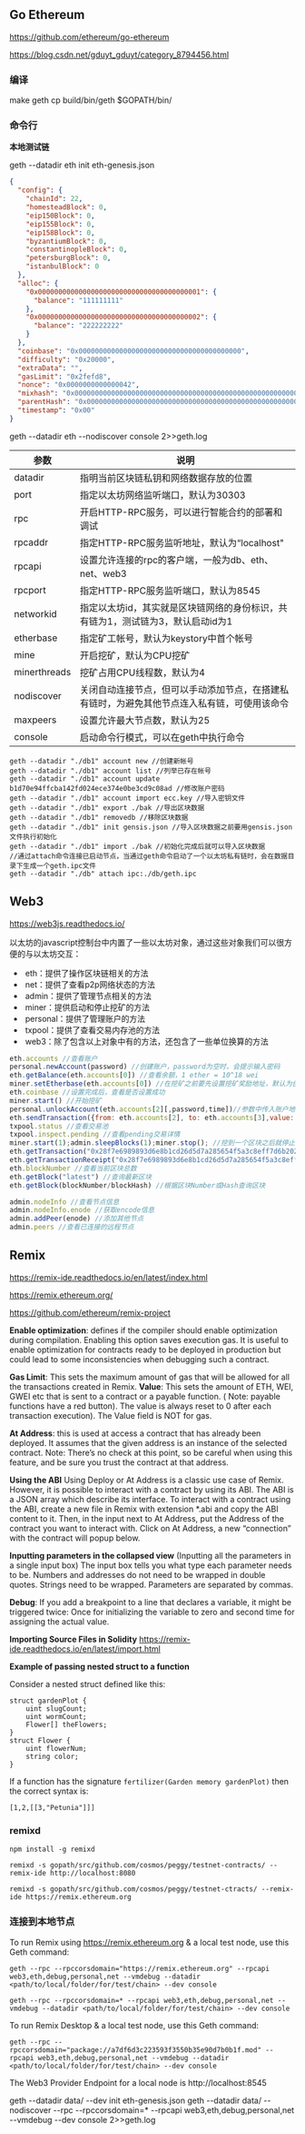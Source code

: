 ## Go Ethereum

https://github.com/ethereum/go-ethereum

https://blog.csdn.net/gduyt_gduyt/category_8794456.html

### 编译

make geth
cp build/bin/geth $GOPATH/bin/

### 命令行

**本地测试链**

geth --datadir eth init eth-genesis.json

```json
{
  "config": {
    "chainId": 22,
    "homesteadBlock": 0,
    "eip150Block": 0,
    "eip155Block": 0,
    "eip158Block": 0,
    "byzantiumBlock": 0,
    "constantinopleBlock": 0,
    "petersburgBlock": 0,
    "istanbulBlock": 0
  },
  "alloc": {
    "0x0000000000000000000000000000000000000001": {
      "balance": "111111111"
    },
    "0x0000000000000000000000000000000000000002": {
      "balance": "222222222"
    }
  },
  "coinbase": "0x0000000000000000000000000000000000000000",
  "difficulty": "0x20000",
  "extraData": "",
  "gasLimit": "0x2fefd8",
  "nonce": "0x0000000000000042",
  "mixhash": "0x0000000000000000000000000000000000000000000000000000000000000000",
  "parentHash": "0x0000000000000000000000000000000000000000000000000000000000000000",
  "timestamp": "0x00"
}
```


geth --datadir eth --nodiscover console 2>>geth.log

| 参数         | 说明                                                         |
| ------------ | ------------------------------------------------------------ |
| datadir      | 指明当前区块链私钥和网络数据存放的位置                       |
| port         | 指定以太坊网络监听端口，默认为30303                          |
| rpc          | 开启HTTP-RPC服务，可以进行智能合约的部署和调试               |
| rpcaddr      | 指定HTTP-RPC服务监听地址，默认为“localhost"                  |
| rpcapi       | 设置允许连接的rpc的客户端，一般为db、eth、net、web3          |
| rpcport      | 指定HTTP-RPC服务监听端口，默认为8545                         |
| networkid    | 指定以太坊id，其实就是区块链网络的身份标识，共有链为1，测试链为3，默认启动id为1 |
| etherbase    | 指定矿工帐号，默认为keystory中首个帐号                       |
| mine         | 开启挖矿，默认为CPU挖矿                                      |
| minerthreads | 挖矿占用CPU线程数，默认为4                                   |
| nodiscover   | 关闭自动连接节点，但可以手动添加节点，在搭建私有链时，为避免其他节点连入私有链，可使用该命令 |
| maxpeers     | 设置允许最大节点数，默认为25                                 |
| console      | 启动命令行模式，可以在geth中执行命令                         |

```
geth --datadir "./db1" account new //创建新帐号
geth --datadir "./db1" account list //列举已存在帐号
geth --datadir "./db1" account update b1d70e94ffcba142fd024ece374e0be3cd9c08ad //修改账户密码
geth --datadir "./db1" account import ecc.key //导入密钥文件
geth --datadir "./db1" export ./bak //导出区块数据
geth --datadir "./db1" removedb //移除区块数据
geth --datadir "./db1" init gensis.json //导入区块数据之前要用gensis.json文件执行初始化
geth --datadir "./db1" import ./bak //初始化完成后就可以导入区块数据
//通过attach命令连接已启动节点，当通过geth命令启动了一个以太坊私有链时，会在数据目录下生成一个geth.ipc文件
geth --datadir "./db" attach ipc:./db/geth.ipc
```

## Web3

https://web3js.readthedocs.io/

以太坊的javascript控制台中内置了一些以太坊对象，通过这些对象我们可以很方便的与以太坊交互：

- ​    eth：提供了操作区块链相关的方法
- ​    net：提供了查看p2p网络状态的方法
- ​    admin：提供了管理节点相关的方法
- ​    miner：提供启动和停止挖矿的方法
- ​    personal：提供了管理账户的方法
- ​    txpool：提供了查看交易内存池的方法
- ​    web3：除了包含以上对象中有的方法，还包含了一些单位换算的方法

```js
eth.accounts //查看账户
personal.newAccount(password) //创建账户，password为空时，会提示输入密码
eth.getBalance(eth.accounts[0]) //查看余额，1 ether = 10^18 wei
miner.setEtherbase(eth.accounts[0]) //在挖矿之前要先设置挖矿奖励地址，默认为创建的第一个账户地址
eth.coinbase //设置完成后，查看是否设置成功
miner.start() //开始挖矿
personal.unlockAccount(eth.accounts[2][,password,time])//参数中传入账户地址、密码、账户解锁状态持续时间
eth.sendTransaction({from: eth.accounts[2], to: eth.accounts[3],value: web3.toWei(1,"ether")})
txpool.status //查看交易池
txpool.inspect.pending //查看pending交易详情
miner.start(1);admin.sleepBlocks(1);miner.stop(); //挖到一个区块之后就停止挖矿
eth.getTransaction("0x28f7e6989893d6e8b1cd26d5d7a285654f5a3c8eff7d6b2029817496deb8bda0") //查看指定交易哈希值 所对应交易 被发起时的交易详情
eth.getTransactionReceipt("0x28f7e6989893d6e8b1cd26d5d7a285654f5a3c8eff7d6b2029817496deb8bda0") //查看指定交易哈希值 所对应交易 被打包进区块时的详细信息
eth.blockNumber //查看当前区块总数
eth.getBlock("latest") //查询最新区块
eth.getBlock(blockNumber/blockHash) //根据区块Number或Hash查询区块

admin.nodeInfo //查看节点信息
admin.nodeInfo.enode //获取encode信息
admin.addPeer(enode) //添加其他节点
admin.peers //查看已连接的远程节点
```

## Remix

https://remix-ide.readthedocs.io/en/latest/index.html

https://remix.ethereum.org/

https://github.com/ethereum/remix-project

**Enable optimization**: defines if the compiler should enable optimization during compilation. Enabling this option saves execution gas. It is useful to enable optimization for contracts ready to be deployed in production but could lead to some inconsistencies when debugging such a contract.

**Gas Limit**: This sets the maximum amount of gas that will be allowed for all the transactions created in Remix.
**Value**: This sets the amount of ETH, WEI, GWEI etc that is sent to a contract or a payable function. ( Note: payable functions have a red button). The value is always reset to 0 after each transaction execution). The Value field is NOT for gas.

**At Address**: this is used at access a contract that has already been deployed. It assumes that the given address is an instance of the selected contract. Note: There’s no check at this point, so be careful when using this feature, and be sure you trust the contract at that address.

**Using the ABI**
Using Deploy or At Address is a classic use case of Remix. However, it is possible to interact with a contract by using its ABI. The ABI is a JSON array which describe its interface.
To interact with a contract using the ABI, create a new file in Remix with extension *.abi and copy the ABI content to it. Then, in the input next to At Address, put the Address of the contract you want to interact with. Click on At Address, a new “connection” with the contract will popup below.

**Inputting parameters in the collapsed view** (Inputting all the parameters in a single input box)
The input box tells you what type each parameter needs to be.
Numbers and addresses do not need to be wrapped in double quotes.
Strings need to be wrapped.
Parameters are separated by commas.

**Debug**: If you add a breakpoint to a line that declares a variable, it might be triggered twice: Once for initializing the variable to zero and second time for assigning the actual value. 

**Importing Source Files in Solidity** https://remix-ide.readthedocs.io/en/latest/import.html

**Example of passing nested struct to a function**

Consider a nested struct defined like this:

```
struct gardenPlot {
    uint slugCount;
    uint wormCount;
    Flower[] theFlowers;
}
struct Flower {
    uint flowerNum;
    string color;
}
```

If a function has the signature `fertilizer(Garden memory gardenPlot)` then the correct syntax is:

```
[1,2,[[3,"Petunia"]]]
```

### remixd

```
npm install -g remixd

remixd -s gopath/src/github.com/cosmos/peggy/testnet-contracts/ --remix-ide http://localhost:8080

remixd -s gopath/src/github.com/cosmos/peggy/testnet-ctracts/ --remix-ide https://remix.ethereum.org
```

### 连接到本地节点

To run Remix using https://remix.ethereum.org & a local test node, use this Geth command:

```
geth --rpc --rpccorsdomain="https://remix.ethereum.org" --rpcapi web3,eth,debug,personal,net --vmdebug --datadir <path/to/local/folder/for/test/chain> --dev console

geth --rpc --rpccorsdomain=* --rpcapi web3,eth,debug,personal,net --vmdebug --datadir <path/to/local/folder/for/test/chain> --dev console
```

To run Remix Desktop & a local test node, use this Geth command:

```
geth --rpc --rpccorsdomain="package://a7df6d3c223593f3550b35e90d7b0b1f.mod" --rpcapi web3,eth,debug,personal,net --vmdebug --datadir <path/to/local/folder/for/test/chain> --dev console
```

The Web3 Provider Endpoint for a local node is http://localhost:8545



geth --datadir data/ --dev init eth-genesis.json
geth --datadir data/ --nodiscover --rpc --rpccorsdomain=* --rpcapi web3,eth,debug,personal,net --vmdebug --dev console 2>>geth.log
